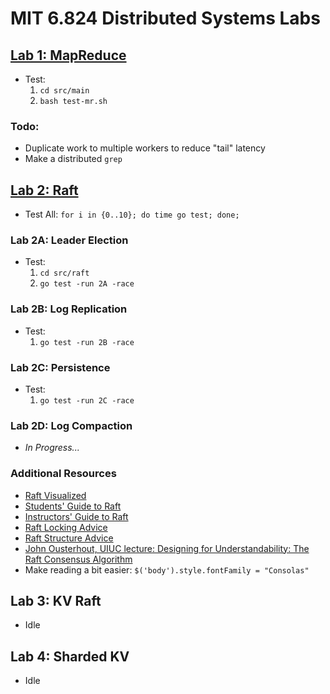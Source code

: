 # MIT 6.824 Distributed Systems Labs
## [Lab 1: MapReduce](https://pdos.csail.mit.edu/6.824/labs/lab-mr.html)
- Test: 
    1. `cd src/main`
    2. `bash test-mr.sh`
### Todo: 
- Duplicate work to multiple workers to reduce "tail" latency
- Make a distributed `grep`
## [Lab 2: Raft](https://pdos.csail.mit.edu/6.824/labs/lab-raft.html)
- Test All: `for i in {0..10}; do time go test; done;`
### Lab 2A: Leader Election
- Test:
    1. `cd src/raft`
    2. `go test -run 2A -race`
### Lab 2B: Log Replication
- Test:
    1. `go test -run 2B -race` 
### Lab 2C: Persistence
- Test:
    1. `go test -run 2C -race`
### Lab 2D: Log Compaction
- *In Progress...*

### Additional Resources
- [Raft Visualized](http://thesecretlivesofdata.com/raft/)
- [Students' Guide to Raft](https://thesquareplanet.com/blog/students-guide-to-raft/)
- [Instructors' Guide to Raft](https://thesquareplanet.com/blog/instructors-guide-to-raft/)
- [Raft Locking Advice](https://pdos.csail.mit.edu/6.824/labs/raft-locking.txt)
- [Raft Structure Advice](https://pdos.csail.mit.edu/6.824/labs/raft-structure.txt)
- [John Ousterhout, UIUC lecture: Designing for Understandability: The Raft Consensus Algorithm](https://www.youtube.com/watch?v=vYp4LYbnnW8)
- Make reading a bit easier: `$('body').style.fontFamily = "Consolas"`

## Lab 3: KV Raft
- Idle

## Lab 4: Sharded KV
- Idle
